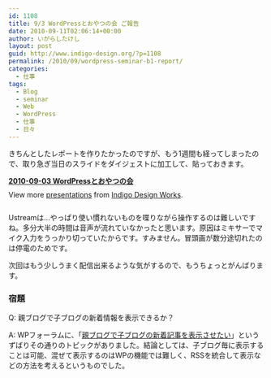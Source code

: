 ```yaml
---
id: 1108
title: 9/3 WordPressとおやつの会 ご報告
date: 2010-09-11T02:06:14+00:00
author: いがらしたけし
layout: post
guid: http://www.indigo-design.org/?p=1108
permalink: /2010/09/wordpress-seminar-b1-report/
categories:
  - 仕事
tags:
  - Blog
  - seminar
  - Web
  - WordPress
  - 仕事
  - 日々
---
```

きちんとしたレポートを作りたかったのですが、もう1週間も経ってしまったので、取り急ぎ当日のスライドをダイジェストに加工して、貼っておきます。

<div style="width:425px" id="__ss_5159892">
  <strong style="display:block;margin:12px 0 4px"><a href="http://www.slideshare.net/takeshi81/20100903-wordpress" title="2010-09-03 WordPressとおやつの会">2010-09-03 WordPressとおやつの会</a></strong> 
  
  <div style="padding:5px 0 12px">
    View more <a href="http://www.slideshare.net/">presentations</a> from <a href="http://www.slideshare.net/takeshi81">Indigo Design Works</a>.
  </div>
</div>

<!--more-->


  
Ustreamは…やっぱり使い慣れないものを喋りながら操作するのは難しいですね。多分大半の時間は音声が流れていなかったと思います。原因はミキサーでマイク入力をうっかり切っていたからです。すみません。冒頭画が数分途切れたのは停電のためです。

次回はもう少しうまく配信出来るような気がするので、もうちょっとがんばります。

### 宿題

Q: 親ブログで子ブログの新着情報を表示できるか？

A: WPフォーラムに、「[親ブログで子ブログの新着記事を表示させたい](http://ja.forums.wordpress.org/topic/4609)」というずばりその通りのトピックがありました。結論としては、子ブログ毎に表示することは可能、混ぜて表示するのはWPの機能では難しく、RSSを統合して表示などの方法を考えるというものでした。
